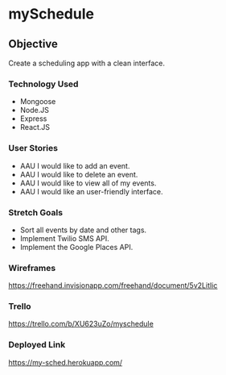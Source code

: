 # mySchedule

## Objective

Create a scheduling app with a clean interface.

### Technology Used

- Mongoose
- Node.JS
- Express
- React.JS

### User Stories

- AAU I would like to add an event.
- AAU I would like to delete an event.
- AAU I would like to view all of my events.
- AAU I would like an user-friendly interface.

### Stretch Goals

- Sort all events by date and other tags.
- Implement Twilio SMS API.
- Implement the Google Places API.

### Wireframes

https://freehand.invisionapp.com/freehand/document/5v2LitIic

### Trello

https://trello.com/b/XU623uZo/myschedule

### Deployed Link

https://my-sched.herokuapp.com/
